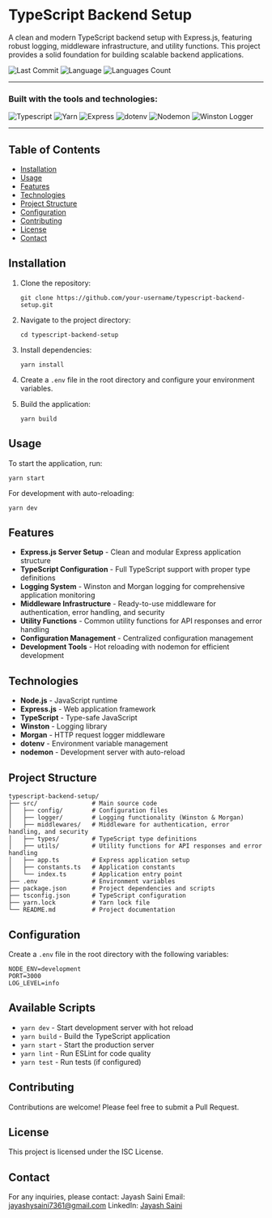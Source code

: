 # TypeScript Backend Setup

A clean and modern TypeScript backend setup with Express.js, featuring robust logging, middleware infrastructure, and utility functions. This project provides a solid foundation for building scalable backend applications.

![Last Commit](https://img.shields.io/badge/last%20commit-march-blue)
![Language](https://img.shields.io/badge/typescript-100%25-blue)
![Languages Count](https://img.shields.io/badge/languages-1-blue)

---

### Built with the tools and technologies:

![Typescript](https://img.shields.io/badge/-TypeScript-3178C6?logo=typescript&logoColor=white)
![Yarn](https://img.shields.io/badge/-Yarn-2C8EBB?logo=yarn&logoColor=white)
![Express](https://img.shields.io/badge/-Express-black?logo=express)
![dotenv](https://img.shields.io/badge/-dotenv-8DD6F9?logo=dotenv)
![Nodemon](https://img.shields.io/badge/-Nodemon-76D04B?logo=nodemon)
![Winston Logger](https://img.shields.io/badge/-Winston_Logger-F05A22?logo=logstash&logoColor=white)

---

## Table of Contents

- [Installation](#installation)
- [Usage](#usage)
- [Features](#features)
- [Technologies](#technologies)
- [Project Structure](#project-structure)
- [Configuration](#configuration)
- [Contributing](#contributing)
- [License](#license)
- [Contact](#contact)

## Installation

1. Clone the repository:
   ```
   git clone https://github.com/your-username/typescript-backend-setup.git
   ```
2. Navigate to the project directory:
   ```
   cd typescript-backend-setup
   ```
3. Install dependencies:
   ```
   yarn install
   ```
4. Create a `.env` file in the root directory and configure your environment variables.

5. Build the application:
   ```
   yarn build
   ```

## Usage

To start the application, run:

```
yarn start
```

For development with auto-reloading:

```
yarn dev
```

## Features

- **Express.js Server Setup** - Clean and modular Express application structure
- **TypeScript Configuration** - Full TypeScript support with proper type definitions
- **Logging System** - Winston and Morgan logging for comprehensive application monitoring
- **Middleware Infrastructure** - Ready-to-use middleware for authentication, error handling, and security
- **Utility Functions** - Common utility functions for API responses and error handling
- **Configuration Management** - Centralized configuration management
- **Development Tools** - Hot reloading with nodemon for efficient development

## Technologies

- **Node.js** - JavaScript runtime
- **Express.js** - Web application framework
- **TypeScript** - Type-safe JavaScript
- **Winston** - Logging library
- **Morgan** - HTTP request logger middleware
- **dotenv** - Environment variable management
- **nodemon** - Development server with auto-reload

## Project Structure

```
typescript-backend-setup/
├── src/               # Main source code
│   ├── config/        # Configuration files
│   ├── logger/        # Logging functionality (Winston & Morgan)
│   ├── middlewares/   # Middleware for authentication, error handling, and security
│   ├── types/         # TypeScript type definitions
│   ├── utils/         # Utility functions for API responses and error handling
│   ├── app.ts         # Express application setup
│   ├── constants.ts   # Application constants
│   └── index.ts       # Application entry point
├── .env               # Environment variables
├── package.json       # Project dependencies and scripts
├── tsconfig.json      # TypeScript configuration
├── yarn.lock          # Yarn lock file
└── README.md          # Project documentation
```

## Configuration

Create a `.env` file in the root directory with the following variables:

```env
NODE_ENV=development
PORT=3000
LOG_LEVEL=info
```

## Available Scripts

- `yarn dev` - Start development server with hot reload
- `yarn build` - Build the TypeScript application
- `yarn start` - Start the production server
- `yarn lint` - Run ESLint for code quality
- `yarn test` - Run tests (if configured)

## Contributing

Contributions are welcome! Please feel free to submit a Pull Request.

## License

This project is licensed under the ISC License.

## Contact

For any inquiries, please contact:
Jayash Saini
Email: jayashysaini7361@gmail.com
LinkedIn: [Jayash Saini](https://www.linkedin.com/in/jayash-saini-371bb0267/)
